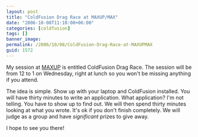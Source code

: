```yaml
---
layout: post
title: "ColdFusion Drag Race at MAXUP/MAX"
date: "2006-10-08T11:10:00+06:00"
categories: [coldfusion]
tags: []
banner_image: 
permalink: /2006/10/08/ColdFusion-Drag-Race-at-MAXUPMAX
guid: 1572
---
```


My session at <a href="http://barcamp.org/MAXUP">MAXUP</a> is entitled ColdFusion Drag Race. The session will be from 12 to 1 on Wednesday, right at lunch so you won't be missing anything if you attend. 

The idea is simple. Show up with your laptop and ColdFusion installed. You will have thirty minutes to write an application. What application? I'm not telling. You have to show up to find out. We will then spend thirty minutes looking at what you wrote. It's ok if you don't finish completely. We will judge as a group and have <i>significant</i> prizes to give away. 

I hope to see you there!